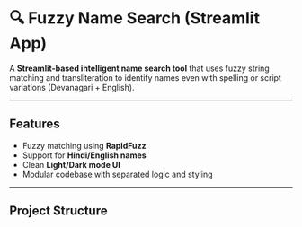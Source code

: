 # 🔍 Fuzzy Name Search (Streamlit App)

A **Streamlit-based intelligent name search tool** that uses fuzzy string matching and transliteration to identify names even with spelling or script variations (Devanagari + English).

---

##  Features
- Fuzzy matching using **RapidFuzz**
- Support for **Hindi/English names**
- Clean **Light/Dark mode UI**
- Modular codebase with separated logic and styling

---

##  Project Structure
